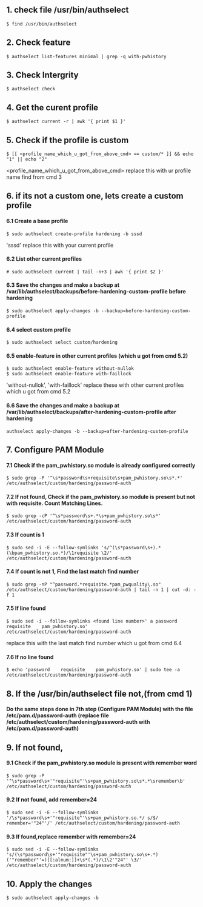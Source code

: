 ## 1. check file /usr/bin/authselect
    $ find /usr/bin/authselect

## 2. Check feature
    $ authselect list-features minimal | grep -q with-pwhistory

## 3. Check Intergrity
    $ authselect check

## 4. Get the curent profile
    $ authselect current -r | awk '{ print $1 }'

## 5. Check if the profile is custom
    $ [[ <profile_name_which_u_got_from_above_cmd> == custom/* ]] && echo "1" || echo "2"

<profile_name_which_u_got_from_above_cmd> replace this with ur profile name find from cmd 3

## 6. if its not a custom one, lets create a custom profile
#### 6.1 Create a base profile
    $ sudo authselect create-profile hardening -b sssd

'sssd' replace this with your current profile

#### 6.2 List other current profiles
    # sudo authselect current | tail -n+3 | awk '{ print $2 }'

#### 6.3 Save the changes and make a backup at /var/lib/authselect/backups/before-hardening-custom-profile before hardening
    $ sudo authselect apply-changes -b --backup=before-hardening-custom-profile

#### 6.4 select custom profile
    $ sudo authselect select custom/hardening

#### 6.5 enable-feature in other current profiles (which u got from cmd 5.2)
    $ sudo authselect enable-feature without-nullok
    $ sudo authselect enable-feature with-faillock

'without-nullok', 'with-faillock' replace these with other current profiles which u got from cmd 5.2

#### 6.6 Save the changes and make a backup at /var/lib/authselect/backups/after-hardening-custom-profile after hardening
    authselect apply-changes -b --backup=after-hardening-custom-profile

## 7. Configure PAM Module
#### 7.1 Check if the pam_pwhistory.so module is already configured correctly
    $ sudo grep -P '^\s*password\s+requisite\s+pam_pwhistory.so\s*.*' /etc/authselect/custom/hardening/password-auth

#### 7.2 If not found, Check if the pam_pwhistory.so module is present but not with requisite. Count Matching Lines.
    $ sudo grep -cP '^\s*password\s+.*\s+pam_pwhistory.so\s*' /etc/authselect/custom/hardening/password-auth

#### 7.3 If count is 1
    $ sudo sed -i -E --follow-symlinks 's/^(\s*password\s+).*(\bpam_pwhistory.so.*)/\1requisite \2/' /etc/authselect/custom/hardening/password-auth

#### 7.4 If count is not 1, Find the last match find number
    $ sudo grep -nP "^password.*requisite.*pam_pwquality\.so" /etc/authselect/custom/hardening/password-auth | tail -n 1 | cut -d: -f 1

#### 7.5 If line found
    $ sudo sed -i --follow-symlinks <found line number>' a password     requisite    pam_pwhistory.so' /etc/authselect/custom/hardening/password-auth

<found line number> replace this with the last match find number which u got from cmd 6.4
  
#### 7.6 If no line found
    $ echo 'password    requisite    pam_pwhistory.so' | sudo tee -a /etc/authselect/custom/hardening/password-auth

## 8. If the /usr/bin/authselect file not,(from cmd 1)
 #### Do the same steps done in 7th step (Configure PAM Module) with the file /etc/pam.d/password-auth (replace file /etc/authselect/custom/hardening/password-auth with /etc/pam.d/password-auth)

## 9. If not found, 
#### 9.1 Check if the pam_pwhistory.so module is present with remember word
    $ sudo grep -P '^\s*password\s+'"requisite"'\s+pam_pwhistory.so\s*.*\sremember\b' /etc/authselect/custom/hardening/password-auth

#### 9.2 If not found, add remember=24
    $ sudo sed -i -E --follow-symlinks '/\s*password\s+'"requisite"'\s+pam_pwhistory.so.*/ s/$/ remember='"24"'/' /etc/authselect/custom/hardening/password-auth

#### 9.3 If found,replace remember with remember=24
    $ sudo sed -i -E --follow-symlinks 's/(\s*password\s+'"requisite"'\s+pam_pwhistory.so\s+.*)('"remember"'=)[[:alnum:]]+\s*(.*)/\1\2'"24"' \3/' /etc/authselect/custom/hardening/password-auth

## 10. Apply the changes
    $ sudo authselect apply-changes -b

